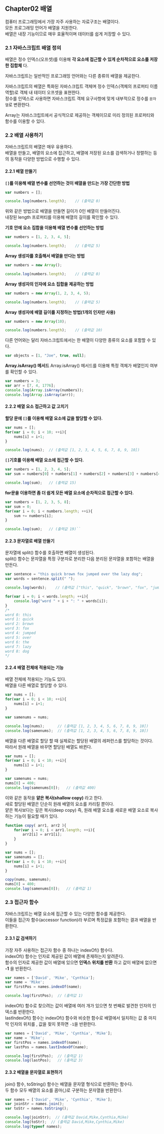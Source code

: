 ## Chapter02 배열
컴퓨터 프로그래밍에서 가장 자주 사용하는 자료구조는 배열이다.  
모든 프로그래밍 언어가 배열을 지원한다.  
배열은 내장 기능이므로 매우 효율적이며 데이터를 쉽게 저장할 수 있다.

### 2.1 자바스크립트 배열 정의
배열은 정수 인덱스(오프셋)를 이용해 **각 요소에 접근할 수 있게 순차적으로 요소를 저장한 집합체** 다.

자바스크립트는 일반적인 프로그래밍 언어와는 다른 종류의 배열을 제공한다.  

자바스크립트의 배열은 특화된 자바스크립트 객체며 정수 인덱스(객체의 프로퍼티 이름 역할)로 객체 내 테이터 오프셋을 표현한다.  
정수를 인덱스로 사용하면 자바스크립트 객체 요구사항에 맞게 내부적으로 정수를 `문자열`로 변환한다.

Array는 자바스크립트에서 공식적으로 제공하는 객체이므로 미리 정의된 프로퍼티와 함수를 이용할 수 있다.

### 2.2 배열 사용하기
자바스크립트의 배열은 매우 유용하다.  
배열을 만들고, 배열의 요소에 잡근하고, 배열에 저장된 요소를 검색하거나 정렬하는 등의 동작을 다양한 방법으로 수행할 수 있다.

#### 2.2.1 배열 만들기
**`[]`를 이용해 배열 변수를 선언하는 것이 배열을 만드는 가장 간단한 방법**
```js
var numbers = [];

console.log(numbers.length);    // (출력값 0)
```
위와 같은 방법으로 배열을 만들면 길이가 0인 배열이 만들어진다.  
내장된 length 프로퍼티를 이용해 배열의 길이를 확인할 수 있다.

**기호 안에 요소 집합을 이용해 배열 변수를 선언하는 방법**
```js
var numbers = [1, 2, 3, 4, 5];

console.log(numbers.length);    // (출력값 5)
```

**Array 생성자를 호출해서 배열을 만다는 방법**
```js
var numbers = new Array();

console.log(numbers.length);    // (출력값 0)
```

**Array 생성자의 인자에 요소 집합을 제공하는 방법**
```js
var numbers = new Array(1, 2, 3, 4, 5);

console.log(numbers.length);    // (출력값 5)
```

**Array 생성자에 배열 길이를 지정하는 방법(1개의 인자만 사용)**
```js
var numbers = new Array(10);

console.log(numbers.length);    // (출력값 10)
```

다른 언어와는 달리 자바스크립트에서는 한 배열이 다양한 종류의 요소를 포함할 수 있다.
```js
var objects = [1, "Joe", true, null];
```

**Array.isArray() 메서드**
Array.isArray() 메서드를 이용해 특정 객체가 배열인지 여부를 확인할 수 있다.
```js
var numbers = 3;
var arr = [7, 4, 1776];
console.log(Array.isArray(numbers));
console.log(Array.isArray(arr));
```

#### 2.2.2 배열 요소 접근하고 값 고치기
**할당 문에 `[]`를 이용해 배열 요소에 값을 할당할 수 있다.**
```js
var nums = [];
for(var i = 0; i < 10; ++i){
    nums[i] = i+1;
}

console.log(nums);  // (출력값 [1, 2, 3, 4, 5, 6, 7, 8, 9, 10])
```
**`[]`기호를 이용해 배열 요소에 접근할 수 있다.**
```js
var numbers = [1, 2, 3, 4, 5];
var sum = numbers[0] + numbers[1] + numbers[2] + numbers[3] + numbers[4];

console.log(sum);   // (출력값 15)
```

**for문을 이용하면 좀 더 쉽게 모든 배열 요소에 순차적으로 접근할 수 있다.**
```js
var numbers = [1, 2, 3, 5, 8];
var sum = 0;
for(var i = 0; i < numbers.length; ++i){
    sum += numbers[i];
}

console.log(sum);   // (출력값 19)``
```

#### 2.2.3 문자열로 배열 만들기
문자열에 split() 함수를 호출하면 배열이 생성된다.  
split() 함수는 문자열을 특정 구분자로 분리한 다음 분리된 문자열을 포함하는 배열을 만든다.
```js
var sentence = "this quick brown fox jumped over the lazy dog";
var words = sentence.split(" ");

console.log(words);    // (출력값 ["this", "quick", "brown", "fox", "jumped", "over", "the", "lazy", "dog"])

for(var i = 0; i < words.length; ++i){
    console.log("word " + i + ": " + words[i]);
}
/*
word 0: this
word 1: quick
word 2: brown
word 3: fox
word 4: jumped
word 5: over
word 6: the
word 7: lazy
word 8: dog
*/
```
#### 2.2.4 배열 전체에 적용되는 기능
배열 전체에 적용되는 기능도 있다.  
배열을 다른 배열로 할당할 수 있다.
```js
var nums = [];
for(var i = 0; i < 10; ++i){
    nums[i] = i+1;
}

var samenums = nums;

console.log(nums);      // (출력값 [1, 2, 3, 4, 5, 6, 7, 8, 9, 10])
console.log(samenums);  // (출력값 [1, 2, 3, 4, 5, 6, 7, 8, 9, 10])
```

배열을 다른 배열로 할당 할 때 실제로는 할당된 배열의 레퍼런스를 할당하는 것이다.  
따라서 원래 배열을 바꾸면 할당된 배열도 바뀐다.
```js
var nums = [];
for(var i = 0; i < 10; ++i){
    nums[i] = i+1;
}

var samenums = nums;
nums[0] = 400;
console.log(samenums[0]);   // (출력값 400)
```
이와 같은 동작을 **얕은 복사(shallow copy)** 라고 한다.  
새로 할당된 배열은 단순히 원래 배열의 요소를 카리킬 뿐이다.  
얕은 복사보다는 깊은 복사(deep copy) 즉, 원래 배열 요소를 새로운 배열 요소로 복사하는 기능이 필요할 때가 있다.
```js
function copy( arr1, arr2 ){
    for(var i = 0; i < arr1.length; ++i){
        arr2[i] = arr1[i];
    }
}

var nums = [];
var samenums = [];
for(var i = 0; i < 10; ++i){
    nums[i] = i+1;
}

copy(nums, samenums);
nums[0] = 400;
console.log(samenums[0]);   // (출력값 1)
```

### 2.3 접근자 함수
자바스크립트는 배열 요소에 접근할 수 있는 다양한 함수를 제공한다.  
이들을 접근자 함수(accessor function)라 부르며 특정값을 포함하는 결과 배열을 반환한다.

#### 2.3.1 값 검색하기
가장 자주 사용하는 접근자 함수 중 하나는 indexOf() 함수다.  
indexOf() 함수는 인자로 제공된 값이 배열에 존재하는지 알려준다.  
함수의 인자로 제공한 값이 배열에 있으면 **인덱스 위치를 반환** 하고 값이 배열에 없으면 **-1** 을 반환한다.
```js
var names = ['David', 'Mike', 'Cynthia'];
var name = 'Mike';
var firstPos = names.indexOf(name);

console.log(firstPos);  // (출략값 1)
```
indexOf() 함수로 찾으려는 값이 배열에 여러 개가 있으면 첫 번째로 발견한 인자의 인덱스를 반환한다.  
lastIndexOf() 함수는 indexOf() 함수와 비슷한 함수로 배열에서 일치하는 값 중 마지막 인자의 위치를 , 값을 찾지 못하면 `-1`을 반환한다.
```js
var names = ['David', 'Mike', 'Cynthia', 'Mike'];
var name = 'Mike';
var firstPos = names.indexOf(name);
var lastPos = names.lastIndexOf(name);

console.log(firstPos);  // (출력값 1)
console.log(lastPos);   // (출력값 3)
```

#### 2.3.2 배열을 문자열로 표현하기
join() 함수, toString() 함수는 배열을 문자열 형식으로 반환하는 함수다.  
두 함수 모두 배열의 요소를 콤마(,)로 구분하는 문자열을 반환한다.
```js
var names = ['David', 'Mike', 'Cynthia', 'Mike'];
var joinStr = names.join();
var toStr = names.toString();

console.log(joinStr);  // (출력값 David,Mike,Cynthia,Mike)
console.log(toStr);  // (출력값 David,Mike,Cynthia,Mike)
console.log(typeof names);
```
